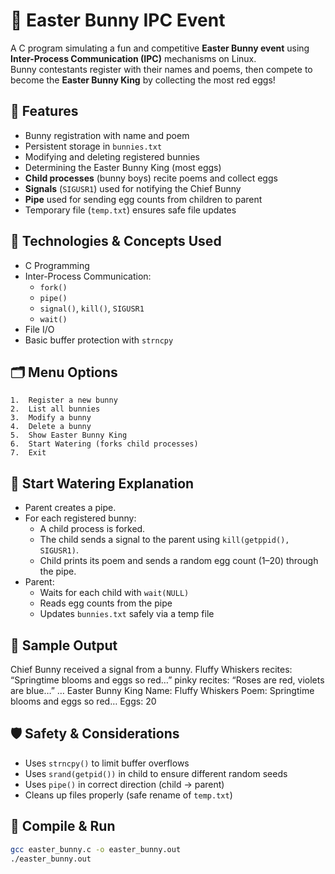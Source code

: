 # 🐰 Easter Bunny IPC Event

A C program simulating a fun and competitive **Easter Bunny event** using **Inter-Process Communication (IPC)** mechanisms on Linux.  
Bunny contestants register with their names and poems, then compete to become the **Easter Bunny King** by collecting the most red eggs!

## 📜 Features

- Bunny registration with name and poem
- Persistent storage in `bunnies.txt`
- Modifying and deleting registered bunnies
- Determining the Easter Bunny King (most eggs)
- **Child processes** (bunny boys) recite poems and collect eggs
- **Signals** (`SIGUSR1`) used for notifying the Chief Bunny
- **Pipe** used for sending egg counts from children to parent
- Temporary file (`temp.txt`) ensures safe file updates

## 🧠 Technologies & Concepts Used

- C Programming
- Inter-Process Communication:
  - `fork()`
  - `pipe()`
  - `signal()`, `kill()`, `SIGUSR1`
  - `wait()`
- File I/O
- Basic buffer protection with `strncpy`

## 🗂 Menu Options
	1.	Register a new bunny
	2.	List all bunnies
	3.	Modify a bunny
	4.	Delete a bunny
	5.	Show Easter Bunny King
	6.	Start Watering (forks child processes)
	7.	Exit
 ## 🐣 Start Watering Explanation

- Parent creates a pipe.
- For each registered bunny:
  - A child process is forked.
  - The child sends a signal to the parent using `kill(getppid(), SIGUSR1)`.
  - Child prints its poem and sends a random egg count (1–20) through the pipe.
- Parent:
  - Waits for each child with `wait(NULL)`
  - Reads egg counts from the pipe
  - Updates `bunnies.txt` safely via a temp file

## 📌 Sample Output
Chief Bunny received a signal from a bunny.
Fluffy Whiskers recites: “Springtime blooms and eggs so red…”
pinky recites: “Roses are red, violets are blue…”
…
Easter Bunny King
Name: Fluffy Whiskers
Poem: Springtime blooms and eggs so red…
Eggs: 20

## 🛡 Safety & Considerations

- Uses `strncpy()` to limit buffer overflows
- Uses `srand(getpid())` in child to ensure different random seeds
- Uses `pipe()` in correct direction (child → parent)
- Cleans up files properly (safe rename of `temp.txt`)

## 📎 Compile & Run

```bash
gcc easter_bunny.c -o easter_bunny.out
./easter_bunny.out
